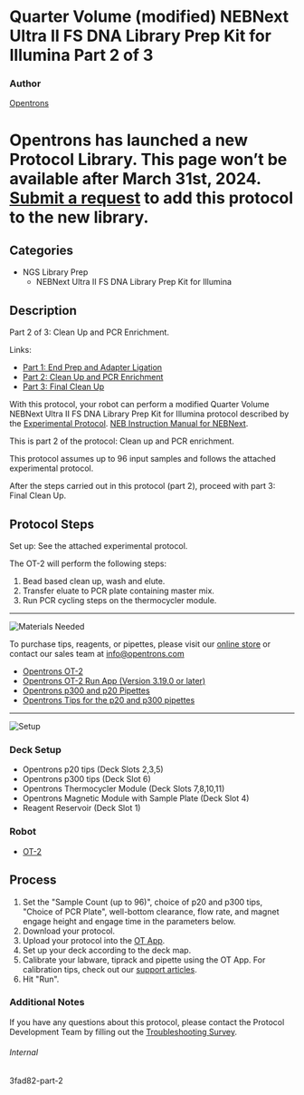 # Quarter Volume (modified) NEBNext Ultra II FS DNA Library Prep Kit for Illumina Part 2 of 3

### Author
[Opentrons](https://opentrons.com/)


# Opentrons has launched a new Protocol Library. This page won’t be available after March 31st, 2024. [Submit a request](https://docs.google.com/forms/d/e/1FAIpQLSdYYp9QCKow4nn0KlCVsMS3HX0eJ0N9O7-erajKvcpT0lWbSg/viewform) to add this protocol to the new library.

## Categories
* NGS Library Prep
     * NEBNext Ultra II FS DNA Library Prep Kit for Illumina

## Description
Part 2 of 3: Clean Up and PCR Enrichment.

Links:
* [Part 1: End Prep and Adapter Ligation](http://protocols.opentrons.com/protocol/3fad82)
* [Part 2: Clean Up and PCR Enrichment](http://protocols.opentrons.com/protocol/3fad82-part-2)
* [Part 3: Final Clean Up](http://protocols.opentrons.com/protocol/3fad82-part-3)

With this protocol, your robot can perform a modified Quarter Volume NEBNext Ultra II FS DNA Library Prep Kit for Illumina protocol described by the [Experimental Protocol](https://s3.amazonaws.com/pf-upload-01/u-4256/0/2021-05-07/ia13rz0/Quarter%20volume%20NEB%20Next%20Ultra%20II%20DNA%20Library%20Prep%20Kit%20for%20Illumina.docx). [NEB Instruction Manual for NEBNext](https://s3.amazonaws.com/pf-upload-01/u-4256/0/2021-05-07/ce23ruu/manualE7805.pdf).

This is part 2 of the protocol: Clean up and PCR enrichment.

This protocol assumes up to 96 input samples and follows the attached experimental protocol.

After the steps carried out in this protocol (part 2), proceed with part 3: Final Clean Up.


## Protocol Steps

Set up: See the attached experimental protocol.

The OT-2 will perform the following steps:
1. Bead based clean up, wash and elute.
2. Transfer eluate to PCR plate containing master mix.
2. Run PCR cycling steps on the thermocycler module.

---
![Materials Needed](https://s3.amazonaws.com/opentrons-protocol-library-website/custom-README-images/001-General+Headings/materials.png)

To purchase tips, reagents, or pipettes, please visit our [online store](https://shop.opentrons.com/) or contact our sales team at [info@opentrons.com](mailto:info@opentrons.com)

* [Opentrons OT-2](https://shop.opentrons.com/collections/ot-2-robot/products/ot-2)
* [Opentrons OT-2 Run App (Version 3.19.0 or later)](https://opentrons.com/ot-app/)
* [Opentrons p300 and p20 Pipettes](https://shop.opentrons.com/collections/ot-2-pipettes/products/single-channel-electronic-pipette)
* [Opentrons Tips for the p20 and p300 pipettes](https://shop.opentrons.com/collections/opentrons-tips)

---
![Setup](https://s3.amazonaws.com/opentrons-protocol-library-website/custom-README-images/001-General+Headings/Setup.png)

### Deck Setup
* Opentrons p20 tips (Deck Slots 2,3,5)
* Opentrons p300 tips (Deck Slot 6)
* Opentrons Thermocycler Module (Deck Slots 7,8,10,11)
* Opentrons Magnetic Module with Sample Plate (Deck Slot 4)
* Reagent Reservoir (Deck Slot 1)

### Robot
* [OT-2](https://opentrons.com/ot-2)

## Process
1. Set the "Sample Count (up to 96)", choice of p20 and p300 tips, "Choice of PCR Plate", well-bottom clearance, flow rate, and magnet engage height and engage time in the parameters below.
2. Download your protocol.
3. Upload your protocol into the [OT App](https://opentrons.com/ot-app).
4. Set up your deck according to the deck map.
5. Calibrate your labware, tiprack and pipette using the OT App. For calibration tips, check out our [support articles](https://support.opentrons.com/en/collections/1559720-guide-for-getting-started-with-the-ot-2).
6. Hit "Run".

### Additional Notes
If you have any questions about this protocol, please contact the Protocol Development Team by filling out the [Troubleshooting Survey](https://protocol-troubleshooting.paperform.co/).

###### Internal
3fad82-part-2
